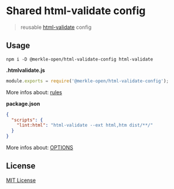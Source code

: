 # Shared html-validate config

> reusable [html-validate](https://gitlab.com/html-validate/html-validate) config

## Usage

`npm i -D @merkle-open/html-validate-config html-validate`

**.htmlvalidate.js**

```js
module.exports = require('@merkle-open/html-validate-config');
```

More infos about: [rules](https://html-validate.org/rules/index.html)

**package.json**

```json
{
  "scripts": {
    "lint:html": "html-validate --ext html,htm dist/**/"
  }
}
```

More infos about: [OPTIONS](https://html-validate.org/usage/cli.html#options)

## License

[MIT License](./LICENSE)
